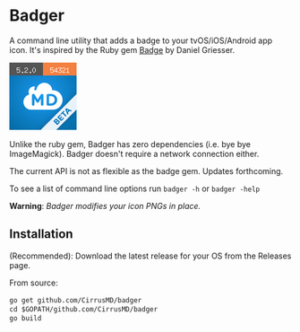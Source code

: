 # Badger

A command line utility that adds a badge to your tvOS/iOS/Android app icon. It's inspired by the Ruby gem [Badge](https://github.com/HazAT/badge) by Daniel Griesser. 

![alt](./example_icon.png)

Unlike the ruby gem, Badger has zero dependencies (i.e. bye bye ImageMagick). Badger doesn't require a network connection either.

The current API is not as flexible as the badge gem. Updates forthcoming.

To see a list of command line options run `badger -h` or `badger -help`

**Warning**: *Badger modifies your icon PNGs in place.*

## Installation

(Recommended): Download the latest release for your OS from the Releases page.


From source:
```
go get github.com/CirrusMD/badger
cd $GOPATH/github.com/CirrusMD/badger
go build
```